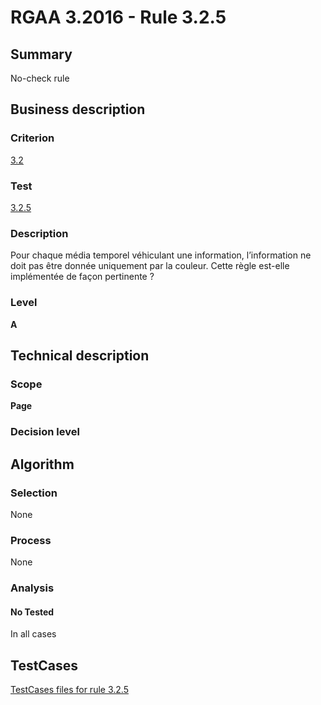 # RGAA 3.2016 - Rule 3.2.5

## Summary
No-check rule


## Business description

### Criterion
[3.2](http://references.modernisation.gouv.fr/rgaa-accessibilite/criteres.html#crit-3-2)

### Test
[3.2.5](http://references.modernisation.gouv.fr/rgaa-accessibilite/criteres.html#test-3-2-5)

### Description
Pour chaque média temporel véhiculant une information, l’information ne doit pas être donnée uniquement par la couleur. Cette règle est-elle implémentée de façon pertinente ?

### Level
**A**


## Technical description

### Scope
**Page**

### Decision level


## Algorithm

### Selection
None

### Process
None

### Analysis

#### No Tested
In all cases


##  TestCases

[TestCases files for rule 3.2.5](https://github.com/Asqatasun/Asqatasun/tree/RGAA_3.2016/rules/rules-rgaa3.2016/src/test/resources/testcases/rgaa32016/Rgaa32016Rule030205/)


